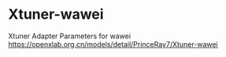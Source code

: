 # Xtuner-wawei
Xtuner Adapter Parameters for wawei
https://openxlab.org.cn/models/detail/PrinceRay7/Xtuner-wawei